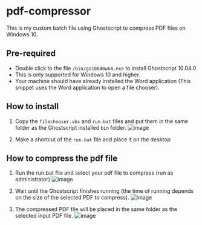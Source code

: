 # pdf-compressor
This is my custom batch file using Ghostscript to compress PDF files on Windows 10.

## Pre-required

- Double click to the file `/bin/gs10040w64.exe` to install Ghostscript 10.04.0
- This is only supported for Windows 10 and higher.
- Your machine should have already installed the Word application (This snippet uses the Word application to open a file chooser).

## How to install

1. Copy the `filechooser.vbs` and `run.bat` files and put them in the same folder as the Ghostscript installed `bin` folder.
![image](https://github.com/glorynguyen/pdf-compressor/assets/9473156/b4b8fda2-317e-4e42-9803-6e0644c643cb)


2. Make a shortcut of the `run.bat` file and place it on the desktop

## How to compress the pdf file
1. Run the run.bat file and select your pdf file to compress (run as administrator)
![image](https://github.com/glorynguyen/pdf-compressor/assets/9473156/e830210b-e8a3-4203-99fe-474a12d9f175)

2. Wait until the Ghostscript finishes running (the time of running depends on the size of the selected PDF to compress). 
![image](https://github.com/glorynguyen/pdf-compressor/assets/9473156/547ba6ea-9448-42e9-b58e-7a471861acc3)

3. The compressed PDF file will be placed in the same folder as the selected input PDF file.
![image](https://github.com/glorynguyen/pdf-compressor/assets/9473156/a3710d09-3cc6-472e-9ee4-a24049128a8d)
